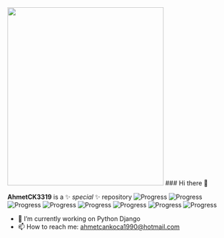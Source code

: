 <img src="https://cdn.pixabay.com/photo/2023/02/14/23/53/ai-generated-7790616_960_720.jpg" width="350" height="400">
### Hi there 👋

**AhmetCK3319** is a ✨ _special_ ✨ repository 
![Progress](https://progress-bar.dev/95/?title=Python)
![Progress](https://progress-bar.dev/75/?title=DJANGO)
![Progress](https://progress-bar.dev/100/?title=HTML)
![Progress](https://progress-bar.dev/75/?title=CSS)
![Progress](https://progress-bar.dev/85/?title=BOOTSTRAP)
![Progress](https://progress-bar.dev/65/?title=DOCKER)
![Progress](https://progress-bar.dev/80/?title=POSTGRESQL)
![Progress](https://progress-bar.dev/60/?title=NGİNX)
- 🔭 I’m currently working on Python Django
- 📫 How to reach me: ahmetcankoca1990@hotmail.com

